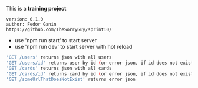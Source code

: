 This is a **training project**
```
version: 0.1.0
author: Fedor Ganin 
https://github.com/TheSorryGuy/sprint10/
```
- use 'npm run start' to start server
- use 'npm run dev' to start server with hot reload
```sh
'GET /users' returns json with all users
'GET /users/id' returns user by id (or error json, if id does not exist)
'GET /cards' returns json with all cards
'GET /cards/id' returns card by id (or error json, if id does not exist)
'GET /someUrlThatDoesNotExist' returns error json
```

